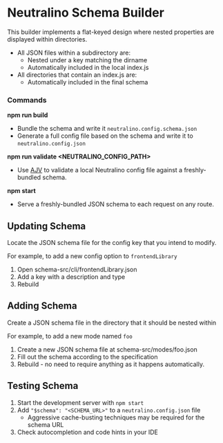 # Neutralino Schema Builder

This builder implements a flat-keyed design where nested properties are displayed within directories.

-   All JSON files within a subdirectory are:
    -   Nested under a key matching the dirname
    -   Automatically included in the local index.js
-   All directories that contain an index.js are:
    -   Automatically included in the final schema

### Commands

**npm run build**

-   Bundle the schema and write it `neutralino.config.schema.json`
-   Generate a full config file based on the schema and write it to `neutralino.config.json`

**npm run validate <NEUTRALINO_CONFIG_PATH>**

-   Use [AJV](https://github.com/ajv-validator/ajv) to validate a local Neutralino config file against a freshly-bundled schema.

**npm start**

-   Serve a freshly-bundled JSON schema to each request on any route.

## Updating Schema

Locate the JSON schema file for the config key that you intend to modify.

For example, to add a new config option to `frontendLibrary`

1. Open schema-src/cli/frontendLibrary.json
2. Add a key with a description and type
3. Rebuild

## Adding Schema

Create a JSON schema file in the directory that it should be nested within

For example, to add a new mode named `foo`

1. Create a new JSON schema file at schema-src/modes/foo.json
2. Fill out the schema according to the specification
3. Rebuild - no need to require anything as it happens automatically.

## Testing Schema

1. Start the development server with `npm start`
2. Add `"$schema": "<SCHEMA_URL>"` to a `neutralino.config.json` file
    - Aggressive cache-busting techniques may be required for the schema URL
3. Check autocompletion and code hints in your IDE

